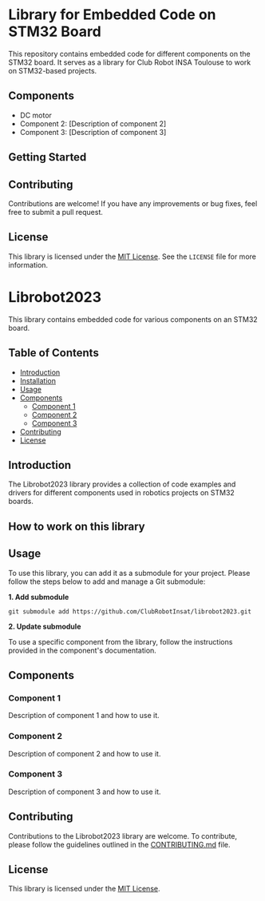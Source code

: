 # Library for Embedded Code on STM32 Board

This repository contains embedded code for different components on the STM32 board. It serves as a library for Club Robot INSA Toulouse to work on STM32-based projects.

## Components

- DC motor
- Component 2: [Description of component 2]
- Component 3: [Description of component 3]

## Getting Started






## Contributing

Contributions are welcome! If you have any improvements or bug fixes, feel free to submit a pull request.

## License

This library is licensed under the [MIT License](https://opensource.org/licenses/MIT). See the `LICENSE` file for more information.
# Librobot2023

This library contains embedded code for various components on an STM32 board.

## Table of Contents

- [Introduction](#introduction)
- [Installation](#installation)
- [Usage](#usage)
- [Components](#components)
  - [Component 1](#component-1)
  - [Component 2](#component-2)
  - [Component 3](#component-3)
- [Contributing](#contributing)
- [License](#license)

## Introduction

The Librobot2023 library provides a collection of code examples and drivers for different components used in robotics projects on STM32 boards.

## How to work on this library





## Usage

To use this library, you can add it as a submodule for your project.
Please follow the steps below to add and manage a Git submodule:

**1. Add submodule**

`git submodule add https://github.com/ClubRobotInsat/librobot2023.git`

**2. Update submodule**



To use a specific component from the library, follow the instructions provided in the component's documentation.

## Components

### Component 1

Description of component 1 and how to use it.

### Component 2

Description of component 2 and how to use it.

### Component 3

Description of component 3 and how to use it.

## Contributing

Contributions to the Librobot2023 library are welcome. To contribute, please follow the guidelines outlined in the [CONTRIBUTING.md](CONTRIBUTING.md) file.

## License

This library is licensed under the [MIT License](LICENSE).

